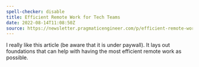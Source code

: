 ```yaml
---
spell-checker: disable
title: Efficient Remote Work for Tech Teams
date: 2022-08-14T11:08:50Z
source: https://newsletter.pragmaticengineer.com/p/efficient-remote-work
---
```


I really like this article (be aware that it is under paywall). It lays out foundations that can help with having the most efficient remote work as possible.
